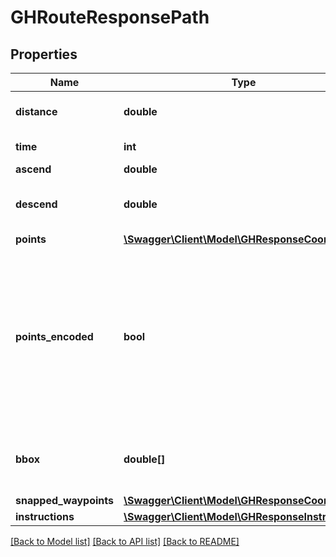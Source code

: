 # GHRouteResponsePath

## Properties
Name | Type | Description | Notes
------------ | ------------- | ------------- | -------------
**distance** | **double** | The total distance of the route, in meter | [optional] 
**time** | **int** | The total time of the route, in ms | [optional] 
**ascend** | **double** |  | [optional] 
**descend** | **double** | The total descend (downhill) of the route, in meter | [optional] 
**points** | [**\Swagger\Client\Model\GHResponseCoordinates**](GHResponseCoordinates.md) |  | [optional] 
**points_encoded** | **bool** | Is true if the points are encoded, if not paths[0].points contains the geo json of the path (then order is lon,lat,elevation), which is easier to handle but consumes more bandwidth compared to encoded version | [optional] 
**bbox** | **double[]** | The bounding box of the route, format &lt;br&gt; minLon, minLat, maxLon, maxLat | [optional] 
**snapped_waypoints** | [**\Swagger\Client\Model\GHResponseCoordinates**](GHResponseCoordinates.md) |  | [optional] 
**instructions** | [**\Swagger\Client\Model\GHResponseInstructions**](GHResponseInstructions.md) |  | [optional] 

[[Back to Model list]](../README.md#documentation-for-models) [[Back to API list]](../README.md#documentation-for-api-endpoints) [[Back to README]](../README.md)


